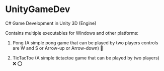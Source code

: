 # UnityGameDev
 C# Game Development in Unity 3D (Engine)

  Contains multiple executables for Windows and other platforms:

1. Pong (A simple pong game that can be played by two players controls are W and S or Arrow-up or Arrow-down) 🏓

2. TicTacToe (A simple tictactoe game that can be played by two players) ❌ ⭕
